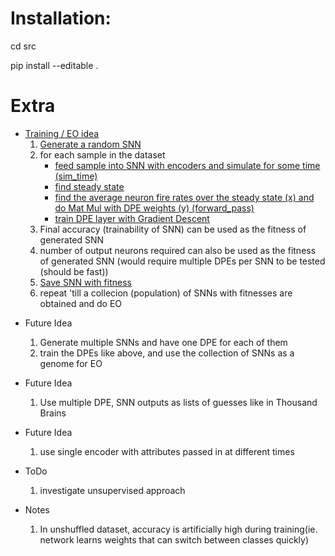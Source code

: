 # Installation:
cd src

pip install --editable .

# Extra

* [Training / EO idea](./demonstration/06_training_test.ipynb)
    1. [Generate a random SNN](./demonstration/02_network_creation.ipynb)
    1. for each sample in the dataset
        - [feed sample into SNN with encoders and simulate for some time (sim_time)](./demonstration/03_running_network.ipynb)
        - [find steady state](./demonstration/04_steady_state.ipynb)
        - [find the average neuron fire rates over the steady state (x) and do Mat Mul with DPE weights (y) (forward_pass)](./src/training_tools.py)
        - [train DPE layer with Gradient Descent](./demonstration/05_weight_update.ipynb)
    1. Final accuracy (trainability of SNN) can be used as the fitness of generated SNN
    1. number of output neurons required can also be used as the fitness of generated SNN (would require multiple DPEs per SNN to be tested (should be fast))
    1. [Save SNN with fitness](./demonstration/07_saving_network.ipynb)
    1. repeat 'till a collecion (population) of SNNs with fitnesses are obtained and do EO

- Future Idea
    1. Generate multiple SNNs and have one DPE for each of them
    1. train the DPEs like above, and use the collection of SNNs as a genome for EO

- Future Idea
    1. Use multiple DPE, SNN outputs as lists of guesses like in Thousand Brains

- Future Idea
    1. use single encoder with attributes passed in at different times

- ToDo
    1. investigate unsupervised approach

- Notes
    1. In unshuffled dataset, accuracy is artificially high during training(ie. network learns weights that can switch between classes quickly)
